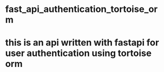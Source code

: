 # fast_api_authentication_tortoise_orm

# this is an api written with fastapi for user authentication using tortoise orm
